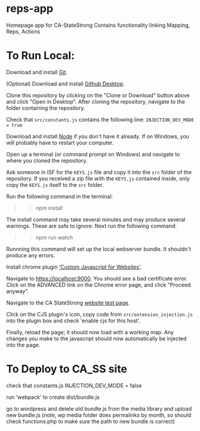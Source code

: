 # reps-app
Homepage app for CA-StateStrong
Contains functionality linking Mapping, Reps, Actions 



# To Run Local:

Download and install [Git](https://git-scm.com/downloads).

(Optional) Download and install [Github Desktop](https://desktop.github.com/).

Clone this repository by clicking on the "Clone or Download" button above and click "Open in Desktop". After cloning the repository, navigate to the folder containing the repository.

Check that `src/constants.js` contains the following line:
```INJECTION_DEV_MODE = true```

Download and install [Node](https://nodejs.org/en/download/) if you don't have it already.
If on Windows, you will probably have to restart your computer.

Open up a terminal (or command prompt on Windows) and navigate to where you cloned the repository.

Ask someone in ISF for the `KEYS.js` file and copy it into the `src` folder of the repository. If you received a zip file with the `KEYS.js` contained inside, only copy the `KEYS.js` itself to the `src` folder.

Run the following command in the terminal:

>> npm install

The install command may take several minutes and may produce several warnings. These are safe to ignore. Next run the following command:

>> npm run watch

Runnning this command will set up the local webserver bundle. It shouldn't produce any errors.

Install chrome plugin ['Custom Javascript for Websites'](https://chrome.google.com/webstore/detail/custom-javascript-for-web/poakhlngfciodnhlhhgnaaelnpjljija).

Navigate to [https://localhost:9000](https://localhost:9000). You should see a bad certificate error. Click on the ADVANCED link on the Chrome error page, and click "Proceed anyway".

Navigate to the CA StateStrong [website test page](https://ca.state-strong.org/index.php/test).

Click on the CJS plugin's icon, copy code from `src/extension_injection.js` into the plugin box 
and check 'enable cjs for this host'.

Finally, reload the page; it should now load with a working map. Any changes you make to the javascript should now automatically be injected into the page.


# To Deploy to CA_SS site

check that constants.js INJECTION_DEV_MODE = false

run 'webpack' to create dist/bundle.js

go to wordpress and delete old bundle.js from the media library and upload new bundle.js
(note, wp media folder does permalinks by month, so should check functions.php to make sure the path to new bundle is correct)


